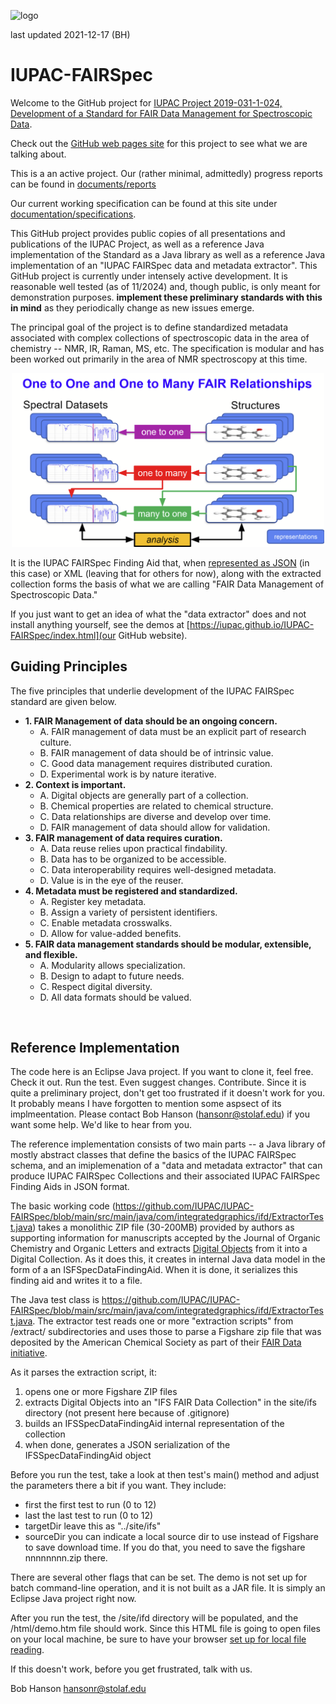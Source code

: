 ![logo](https://iupac.org/wp-content/themes/iupac/dist/images/logo.png)

last updated 2021-12-17 (BH)

# IUPAC-FAIRSpec

Welcome to the GitHub project for 
[IUPAC Project 2019-031-1-024, Development of a Standard for FAIR Data Management for Spectroscopic Data](https://iupac.org/projects/project-details/?project_nr=2019-031-1-024). 

Check out the [GitHub web pages site](https://iupac.github.io/IUPAC-FAIRSpec/index.html) for this project to see what we are talking about.

This is a an active project. Our (rather minimal, admittedly) progress reports can be found in [documents/reports](https://github.com/IUPAC/IUPAC-FAIRSpec/tree/main/documents/reports)

Our current working specification can be found at this site under [documentation/specifications](documents/specifications). 

This GitHub project provides public copies of all presentations and publications of the IUPAC Project, as well as a reference Java implementation of the Standard as a Java library as well as a reference Java implementation of an "IUPAC FAIRSpec data and metadata extractor". This GitHub project is currently under intensely active development. It is reasonable well tested (as of 11/2024) and, though public, is only meant for demonstration purposes. **implement these preliminary standards with this in mind** as they periodically change as new issues emerge. 

The principal goal of the project is to define standardized metadata associated with complex collections of spectroscopic data in the area of chemistry -- NMR, IR, Raman, MS, etc. The specification is modular and has been worked out primarily in the area of NMR spectroscopy at this time. 

<p align="center">
<img src="documents/images/one-to-many.png" width="500"/>
</p>

It is the IUPAC FAIRSpec Finding Aid that, when [represented as JSON](https://chemapps.stolaf.edu/iupac/site/ifd4/acs.joc.0c00770/IFD.findingaid.json) (in this case) or XML (leaving that for others for now), along with the extracted collection forms the basis of what we are calling "FAIR Data Management of Spectroscopic Data." 
 
If you just want to get an idea of what the "data extractor" does and not install anything yourself, see the demos at [https://iupac.github.io/IUPAC-FAIRSpec/index.html](our GitHub website). 

## Guiding Principles

The five principles that underlie development of the IUPAC FAIRSpec standard are given below.
<ul><li><b>1. FAIR Management of data should be an ongoing concern.</b>
<ul><li>A.	FAIR management of data must be an explicit part of research culture.
</li><li>B.	FAIR management of data should be of intrinsic value.
</li><li>C.	Good data management requires distributed curation.
</li><li>D.	Experimental work is by nature iterative.
</li></ul></li><li><b>2. Context is important.</b>
<ul><li>A.	Digital objects are generally part of a collection.
</li><li>B.	Chemical properties are related to chemical structure.
</li><li>C.	Data relationships are diverse and develop over time.
</li><li>D.	FAIR management of data should allow for validation.
</li></ul></li><li><b>3. FAIR management of data requires curation.</b>
<ul><li>A.	Data reuse relies upon practical findability.
</li><li>B.	Data has to be organized to be accessible.
</li><li>C.	Data interoperability requires well-designed metadata.
</li><li>D.	Value is in the eye of the reuser.
</li></ul></li><li><b>4. Metadata must be registered and standardized.</b>
<ul><li>A.	Register key metadata.
</li><li>B.	Assign a variety of persistent identifiers.
</li><li>C.	Enable metadata crosswalks.
</li><li>D.	Allow for value-added benefits.
</li></ul></li><li><b>5. FAIR data management standards should be modular, extensible, and flexible.</b>
<ul><li>A.	Modularity allows specialization.
</li><li>B.	Design to adapt to future needs.
</li><li>C.	Respect digital diversity.
</li><li>D.	All data formats should be valued.
</li></ul></li></ul> 


## Reference Implementation

The code here is an Eclipse Java project. If you want to clone it, feel free. Check it out. Run the test. Even suggest changes. Contribute. Since it is quite a preliminary project, don't get too frustrated if it doesn't work for you. It probably means I have forgotten to mention some aspsect of its implmeentation. Please contact Bob Hanson (hansonr@stolaf.edu) if you want some help. We'd like to hear from you.

The reference implementation consists of two main parts -- a Java library of mostly abstract classes that define the basics of the IUPAC FAIRSpec schema, and an imiplemenation of a "data and metadata extractor" that can produce IUPAC FAIRSpec Collections and their associated IUPAC FAIRSpec Finding Aids in JSON format.

The basic working code (https://github.com/IUPAC/IUPAC-FAIRSpec/blob/main/src/main/java/com/integratedgraphics/ifd/ExtractorTest.java) takes a monolithic ZIP file (30-200MB) provided by authors as supporting information for manuscripts accepted by the Journal of Organic Chemistry and Organic Letters and extracts [Digital Objects](https://www.rd-alliance.org/system/files/DFT%20Core%20Terms-and%20model-v1-6.pdf) from it into a Digital Collection. As it does this, it creates in internal Java data model in the form of a an ISFSpecDataFindingAid. When it is done, it serializes this finding aid and writes it to a file. 

The Java test class is https://github.com/IUPAC/IUPAC-FAIRSpec/blob/main/src/main/java/com/integratedgraphics/ifd/ExtractorTest.java. The extractor test reads one or more "extraction scripts" from /extract/ subdirectories and uses those to parse a Figshare zip file that was deposited by the American Chemical Society as part of their [FAIR Data initiative](https://pubs.acs.org/doi/10.1021/acs.orglett.0c00383). 

As it parses the extraction script, it:

<ol>
    <li>opens one or more Figshare ZIP files</li>
    <li>extracts Digital Objects into an "IFS FAIR Data Collection" in the site/ifs directory (not present here because of .gitignore)</li>
    <li>builds an IFSSpecDataFindingAid internal representation of the collection</li>
    <li>when done, generates a JSON serialization of the IFSSpecDataFindingAid object</li>
</ol>
    
Before you run the test, take a look at then test's main() method and adjust the parameters there a bit if you want. They include:

<ul>
    <li>first   the first test to run (0 to 12)</li>
    <li>last    the last test to run (0 to 12)</li>
    <li>targetDir  leave this as "../site/ifs"</li>
    <li>sourceDir  you can indicate a local source dir to use instead of Figshare to save download time. If you do that, you need to save the figshare nnnnnnnn.zip there.</li>
</ul>    
        
There are several other flags that can be set. The demo is not set up for batch command-line operation, and it is not built as a JAR file. It is simply an Eclipse Java project right now.

After you run the test, the /site/ifd directory will be populated, and the /html/demo.htm file should work. Since this HTML file is going to open files on your local machine, be sure to have your browser [set up for local file reading](http://wiki.jmol.org/index.php/Troubleshooting/Local_Files).
    
If this doesn't work, before you get frustrated, talk with us. 

Bob Hanson 
hansonr@stolaf.edu
